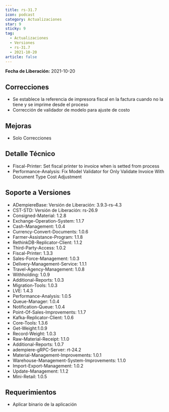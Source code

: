 ```yaml
---
title: rs-31.7
icon: podcast
category: Actualizaciones
star: 9
sticky: 9
tag:
  - Actualizaciones
  - Versiones
  - rs-31.7
  - 2021-10-20
article: false
---
```


**Fecha de Liberación:** 2021-10-20

## Correcciones

- Se establece la referencia de impresora fiscal en la factura cuando no la tiene y se imprime desde el proceso
- Corrección de validador de modelo para ajuste de costo

## Mejoras

- Solo Correcciones

## Detalle Técnico

- Fiscal-Printer: Set fiscal printer to invoice when is setted from process
- Performance-Analysis: Fix Model Validator for Only Validate Invoice With Document Type Cost Adjustment

## Soporte a Versiones

- ADempiereBase: Versión de Liberación: 3.9.3-rs-4.3
- CST-STD: Versión de Liberación: rs-26.9
- Consigned-Material: 1.2.8
- Exchange-Operation-System: 1.1.7
- Cash-Management: 1.0.4
- Currency-Convert-Documents: 1.0.6
- Farmer-Assistance-Program: 1.1.8
- RethinkDB-Replicator-Client: 1.1.2
- Third-Party-Access: 1.0.2
- Fiscal-Printer: 1.3.3
- Sales-Force-Management: 1.0.3
- Delivery-Management-Service: 1.1.1
- Travel-Agency-Management: 1.0.8
- Withholding: 1.0.9
- Additional-Reports: 1.0.3
- Migration-Tools: 1.0.3
- LVE: 1.4.3
- Performance-Analysis: 1.0.5
- Queue-Manager: 1.0.4
- Notification-Queue: 1.0.4
- Point-Of-Sales-Improvements: 1.1.7
- Kafka-Replicator-Client: 1.0.6
- Core-Tools: 1.3.6
- Get-Weight:1.0.9
- Record-Weight: 1.0.3
- Raw-Material-Receipt: 1.1.0
- Additional-Reports: 1.0.7
- adempiere-gRPC-Server: rt-24.2
- Material-Management-Improvements: 1.0.1
- Warehouse-Management-System-Improvements: 1.1.0
- Import-Export-Management: 1.0.2
- Update-Management: 1.1.2
- Mini-Retail: 1.0.5

## Requerimientos

- Aplicar binario de la aplicación

